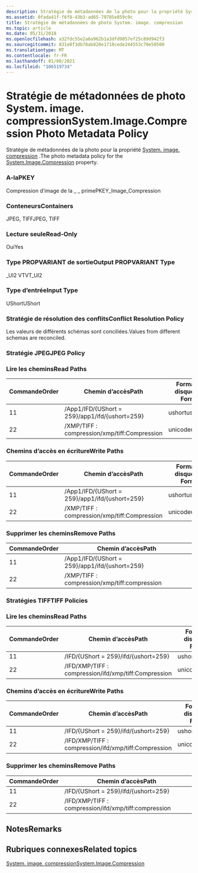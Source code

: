 ```yaml
---
description: Stratégie de métadonnées de la photo pour la propriété System. image. compression.
ms.assetid: 0fada41f-f6f8-43b3-ad65-79785e859c9c
title: Stratégie de métadonnées de photo System. image. compression
ms.topic: article
ms.date: 05/31/2018
ms.openlocfilehash: a32fdc55e2a6a962b1a3dfd9057ef25c89d942f3
ms.sourcegitcommit: 831e8f3db78ab820e1710cede244553c70e50500
ms.translationtype: MT
ms.contentlocale: fr-FR
ms.lasthandoff: 01/08/2021
ms.locfileid: "106519734"
---
```

# <a name="systemimagecompression-photo-metadata-policy"></a><span data-ttu-id="03f78-103">Stratégie de métadonnées de photo System. image. compression</span><span class="sxs-lookup"><span data-stu-id="03f78-103">System.Image.Compression Photo Metadata Policy</span></span>

<span data-ttu-id="03f78-104">Stratégie de métadonnées de la photo pour la propriété [System. image. compression](../properties/props-system-image-compression.md) .</span><span class="sxs-lookup"><span data-stu-id="03f78-104">The photo metadata policy for the [System.Image.Compression](../properties/props-system-image-compression.md) property.</span></span>

### <a name="pkey"></a><span data-ttu-id="03f78-105">A-la</span><span class="sxs-lookup"><span data-stu-id="03f78-105">PKEY</span></span>

<span data-ttu-id="03f78-106">Compression d’image de la \_ \_ prime</span><span class="sxs-lookup"><span data-stu-id="03f78-106">PKEY\_Image\_Compression</span></span>

### <a name="containers"></a><span data-ttu-id="03f78-107">Conteneurs</span><span class="sxs-lookup"><span data-stu-id="03f78-107">Containers</span></span>

<span data-ttu-id="03f78-108">JPEG, TIFF</span><span class="sxs-lookup"><span data-stu-id="03f78-108">JPEG, TIFF</span></span>

### <a name="read-only"></a><span data-ttu-id="03f78-109">Lecture seule</span><span class="sxs-lookup"><span data-stu-id="03f78-109">Read-Only</span></span>

<span data-ttu-id="03f78-110">Oui</span><span class="sxs-lookup"><span data-stu-id="03f78-110">Yes</span></span>

### <a name="output-propvariant-type"></a><span data-ttu-id="03f78-111">Type PROPVARIANT de sortie</span><span class="sxs-lookup"><span data-stu-id="03f78-111">Output PROPVARIANT Type</span></span>

<span data-ttu-id="03f78-112">\_UI2 VT</span><span class="sxs-lookup"><span data-stu-id="03f78-112">VT\_UI2</span></span>

### <a name="input-type"></a><span data-ttu-id="03f78-113">Type d’entrée</span><span class="sxs-lookup"><span data-stu-id="03f78-113">Input Type</span></span>

<span data-ttu-id="03f78-114">UShort</span><span class="sxs-lookup"><span data-stu-id="03f78-114">UShort</span></span>

### <a name="conflict-resolution-policy"></a><span data-ttu-id="03f78-115">Stratégie de résolution des conflits</span><span class="sxs-lookup"><span data-stu-id="03f78-115">Conflict Resolution Policy</span></span>

<span data-ttu-id="03f78-116">Les valeurs de différents schémas sont conciliées.</span><span class="sxs-lookup"><span data-stu-id="03f78-116">Values from different schemas are reconciled.</span></span>

### <a name="jpeg-policy"></a><span data-ttu-id="03f78-117">Stratégie JPEG</span><span class="sxs-lookup"><span data-stu-id="03f78-117">JPEG Policy</span></span>

### <a name="read-paths"></a><span data-ttu-id="03f78-118">Lire les chemins</span><span class="sxs-lookup"><span data-stu-id="03f78-118">Read Paths</span></span>



| <span data-ttu-id="03f78-119">Commande</span><span class="sxs-lookup"><span data-stu-id="03f78-119">Order</span></span> | <span data-ttu-id="03f78-120">Chemin d’accès</span><span class="sxs-lookup"><span data-stu-id="03f78-120">Path</span></span>                   | <span data-ttu-id="03f78-121">Format de disque</span><span class="sxs-lookup"><span data-stu-id="03f78-121">Disk Format</span></span> |
|-------|------------------------|-------------|
| <span data-ttu-id="03f78-122">1</span><span class="sxs-lookup"><span data-stu-id="03f78-122">1</span></span>     | <span data-ttu-id="03f78-123">/App1/IFD/{UShort = 259}</span><span class="sxs-lookup"><span data-stu-id="03f78-123">/app1/ifd/{ushort=259}</span></span> | <span data-ttu-id="03f78-124">ushort</span><span class="sxs-lookup"><span data-stu-id="03f78-124">ushort</span></span>      |
| <span data-ttu-id="03f78-125">2</span><span class="sxs-lookup"><span data-stu-id="03f78-125">2</span></span>     | <span data-ttu-id="03f78-126">/XMP/TIFF : compression</span><span class="sxs-lookup"><span data-stu-id="03f78-126">/xmp/tiff:Compression</span></span>  | <span data-ttu-id="03f78-127">unicode</span><span class="sxs-lookup"><span data-stu-id="03f78-127">unicode</span></span>     |



 

### <a name="write-paths"></a><span data-ttu-id="03f78-128">Chemins d’accès en écriture</span><span class="sxs-lookup"><span data-stu-id="03f78-128">Write Paths</span></span>



| <span data-ttu-id="03f78-129">Commande</span><span class="sxs-lookup"><span data-stu-id="03f78-129">Order</span></span> | <span data-ttu-id="03f78-130">Chemin d’accès</span><span class="sxs-lookup"><span data-stu-id="03f78-130">Path</span></span>                   | <span data-ttu-id="03f78-131">Format de disque</span><span class="sxs-lookup"><span data-stu-id="03f78-131">Disk Format</span></span> |
|-------|------------------------|-------------|
| <span data-ttu-id="03f78-132">1</span><span class="sxs-lookup"><span data-stu-id="03f78-132">1</span></span>     | <span data-ttu-id="03f78-133">/App1/IFD/{UShort = 259}</span><span class="sxs-lookup"><span data-stu-id="03f78-133">/app1/ifd/{ushort=259}</span></span> | <span data-ttu-id="03f78-134">ushort</span><span class="sxs-lookup"><span data-stu-id="03f78-134">ushort</span></span>      |
| <span data-ttu-id="03f78-135">2</span><span class="sxs-lookup"><span data-stu-id="03f78-135">2</span></span>     | <span data-ttu-id="03f78-136">/XMP/TIFF : compression</span><span class="sxs-lookup"><span data-stu-id="03f78-136">/xmp/tiff:Compression</span></span>  | <span data-ttu-id="03f78-137">unicode</span><span class="sxs-lookup"><span data-stu-id="03f78-137">unicode</span></span>     |



 

### <a name="remove-paths"></a><span data-ttu-id="03f78-138">Supprimer les chemins</span><span class="sxs-lookup"><span data-stu-id="03f78-138">Remove Paths</span></span>



| <span data-ttu-id="03f78-139">Commande</span><span class="sxs-lookup"><span data-stu-id="03f78-139">Order</span></span> | <span data-ttu-id="03f78-140">Chemin d’accès</span><span class="sxs-lookup"><span data-stu-id="03f78-140">Path</span></span>                   |
|-------|------------------------|
| <span data-ttu-id="03f78-141">1</span><span class="sxs-lookup"><span data-stu-id="03f78-141">1</span></span>     | <span data-ttu-id="03f78-142">/App1/IFD/{UShort = 259}</span><span class="sxs-lookup"><span data-stu-id="03f78-142">/app1/ifd/{ushort=259}</span></span> |
| <span data-ttu-id="03f78-143">2</span><span class="sxs-lookup"><span data-stu-id="03f78-143">2</span></span>     | <span data-ttu-id="03f78-144">/XMP/TIFF : compression</span><span class="sxs-lookup"><span data-stu-id="03f78-144">/xmp/tiff:compression</span></span>  |



 

### <a name="tiff-policies"></a><span data-ttu-id="03f78-145">Stratégies TIFF</span><span class="sxs-lookup"><span data-stu-id="03f78-145">TIFF Policies</span></span>

### <a name="read-paths"></a><span data-ttu-id="03f78-146">Lire les chemins</span><span class="sxs-lookup"><span data-stu-id="03f78-146">Read Paths</span></span>



| <span data-ttu-id="03f78-147">Commande</span><span class="sxs-lookup"><span data-stu-id="03f78-147">Order</span></span> | <span data-ttu-id="03f78-148">Chemin d’accès</span><span class="sxs-lookup"><span data-stu-id="03f78-148">Path</span></span>                      | <span data-ttu-id="03f78-149">Format de disque</span><span class="sxs-lookup"><span data-stu-id="03f78-149">Disk Format</span></span> |
|-------|---------------------------|-------------|
| <span data-ttu-id="03f78-150">1</span><span class="sxs-lookup"><span data-stu-id="03f78-150">1</span></span>     | <span data-ttu-id="03f78-151">/IFD/{UShort = 259}</span><span class="sxs-lookup"><span data-stu-id="03f78-151">/ifd/{ushort=259}</span></span>         | <span data-ttu-id="03f78-152">ushort</span><span class="sxs-lookup"><span data-stu-id="03f78-152">ushort</span></span>      |
| <span data-ttu-id="03f78-153">2</span><span class="sxs-lookup"><span data-stu-id="03f78-153">2</span></span>     | <span data-ttu-id="03f78-154">/IFD/XMP/TIFF : compression</span><span class="sxs-lookup"><span data-stu-id="03f78-154">/ifd/xmp/tiff:Compression</span></span> | <span data-ttu-id="03f78-155">unicode</span><span class="sxs-lookup"><span data-stu-id="03f78-155">unicode</span></span>     |



 

### <a name="write-paths"></a><span data-ttu-id="03f78-156">Chemins d’accès en écriture</span><span class="sxs-lookup"><span data-stu-id="03f78-156">Write Paths</span></span>



| <span data-ttu-id="03f78-157">Commande</span><span class="sxs-lookup"><span data-stu-id="03f78-157">Order</span></span> | <span data-ttu-id="03f78-158">Chemin d’accès</span><span class="sxs-lookup"><span data-stu-id="03f78-158">Path</span></span>                      | <span data-ttu-id="03f78-159">Format de disque</span><span class="sxs-lookup"><span data-stu-id="03f78-159">Disk Format</span></span> |
|-------|---------------------------|-------------|
| <span data-ttu-id="03f78-160">1</span><span class="sxs-lookup"><span data-stu-id="03f78-160">1</span></span>     | <span data-ttu-id="03f78-161">/IFD/{UShort = 259}</span><span class="sxs-lookup"><span data-stu-id="03f78-161">/ifd/{ushort=259}</span></span>         | <span data-ttu-id="03f78-162">ushort</span><span class="sxs-lookup"><span data-stu-id="03f78-162">ushort</span></span>      |
| <span data-ttu-id="03f78-163">2</span><span class="sxs-lookup"><span data-stu-id="03f78-163">2</span></span>     | <span data-ttu-id="03f78-164">/IFD/XMP/TIFF : compression</span><span class="sxs-lookup"><span data-stu-id="03f78-164">/ifd/xmp/tiff:Compression</span></span> | <span data-ttu-id="03f78-165">unicode</span><span class="sxs-lookup"><span data-stu-id="03f78-165">unicode</span></span>     |



 

### <a name="remove-paths"></a><span data-ttu-id="03f78-166">Supprimer les chemins</span><span class="sxs-lookup"><span data-stu-id="03f78-166">Remove Paths</span></span>



| <span data-ttu-id="03f78-167">Commande</span><span class="sxs-lookup"><span data-stu-id="03f78-167">Order</span></span> | <span data-ttu-id="03f78-168">Chemin d’accès</span><span class="sxs-lookup"><span data-stu-id="03f78-168">Path</span></span>                      |
|-------|---------------------------|
| <span data-ttu-id="03f78-169">1</span><span class="sxs-lookup"><span data-stu-id="03f78-169">1</span></span>     | <span data-ttu-id="03f78-170">/IFD/{UShort = 259}</span><span class="sxs-lookup"><span data-stu-id="03f78-170">/ifd/{ushort=259}</span></span>         |
| <span data-ttu-id="03f78-171">2</span><span class="sxs-lookup"><span data-stu-id="03f78-171">2</span></span>     | <span data-ttu-id="03f78-172">/IFD/XMP/TIFF : compression</span><span class="sxs-lookup"><span data-stu-id="03f78-172">/ifd/xmp/tiff:compression</span></span> |



 

## <a name="remarks"></a><span data-ttu-id="03f78-173">Notes</span><span class="sxs-lookup"><span data-stu-id="03f78-173">Remarks</span></span>

## <a name="related-topics"></a><span data-ttu-id="03f78-174">Rubriques connexes</span><span class="sxs-lookup"><span data-stu-id="03f78-174">Related topics</span></span>

<dl> <dt>

[<span data-ttu-id="03f78-175">System. image. compression</span><span class="sxs-lookup"><span data-stu-id="03f78-175">System.Image.Compression</span></span>](../properties/props-system-image-compression.md)
</dt> </dl>

 

 
